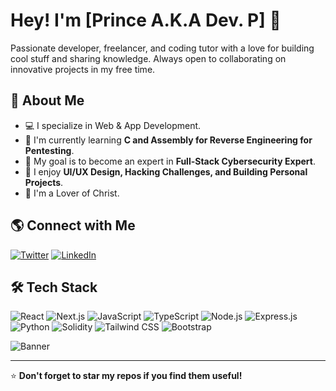 # Hey! I'm [Prince A.K.A Dev. P] 👋

Passionate developer, freelancer, and coding tutor with a love for building cool stuff and sharing knowledge. Always open to collaborating on innovative projects in my free time.

## 🚀 About Me
- 💻 I specialize in Web & App Development.
- 🌱 I'm currently learning **C and Assembly for Reverse Engineering for Pentesting**.
- 🎯 My goal is to become an expert in **Full-Stack Cybersecurity Expert**.
- 🎨 I enjoy **UI/UX Design, Hacking Challenges, and Building Personal Projects**.
- 🙏 I'm a Lover of Christ. 


## 🌎 Connect with Me
[![Twitter](https://img.shields.io/badge/Twitter-%231DA1F2.svg?style=flat-square&logo=twitter&logoColor=white)](https://twitter.com/devp_b)
[![LinkedIn](https://img.shields.io/badge/LinkedIn-%230077B5.svg?style=flat-square&logo=linkedin&logoColor=white)](https://linkedin.com/in/prince-dev-p-🇳🇬-a55a52217)


## 🛠 Tech Stack
![React](https://img.shields.io/badge/React-%2361DAFB.svg?style=flat-square&logo=react&logoColor=white)
![Next.js](https://img.shields.io/badge/Next.js-%23000000.svg?style=flat-square&logo=next.js&logoColor=white)
![JavaScript](https://img.shields.io/badge/JavaScript-%23F7DF1E.svg?style=flat-square&logo=javascript&logoColor=black)
![TypeScript](https://img.shields.io/badge/TypeScript-%233178C6.svg?style=flat-square&logo=typescript&logoColor=white)
![Node.js](https://img.shields.io/badge/Node.js-%23339933.svg?style=flat-square&logo=node.js&logoColor=white)
![Express.js](https://img.shields.io/badge/Express.js-%23000000.svg?style=flat-square&logo=express&logoColor=white)
![Python](https://img.shields.io/badge/Python-%233776AB.svg?style=flat-square&logo=python&logoColor=white)
![Solidity](https://img.shields.io/badge/Solidity-%23363636.svg?style=flat-square&logo=solidity&logoColor=white)
![Tailwind CSS](https://img.shields.io/badge/TailwindCSS-%2338B2AC.svg?style=flat-square&logo=tailwind-css&logoColor=white)
![Bootstrap](https://img.shields.io/badge/Bootstrap-%237952B3.svg?style=flat-square&logo=bootstrap&logoColor=white)

![Banner](https://x.com/DevP_B/header_photo)

---

⭐ **Don't forget to star my repos if you find them useful!**
